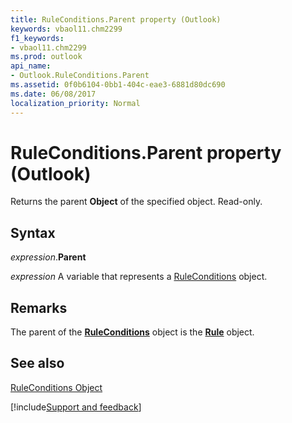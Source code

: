 ```yaml
---
title: RuleConditions.Parent property (Outlook)
keywords: vbaol11.chm2299
f1_keywords:
- vbaol11.chm2299
ms.prod: outlook
api_name:
- Outlook.RuleConditions.Parent
ms.assetid: 0f0b6104-0bb1-404c-eae3-6881d80dc690
ms.date: 06/08/2017
localization_priority: Normal
---
```



# RuleConditions.Parent property (Outlook)

Returns the parent  **Object** of the specified object. Read-only.


## Syntax

_expression_.**Parent**

_expression_ A variable that represents a [RuleConditions](Outlook.RuleConditions.md) object.


## Remarks

The parent of the  **[RuleConditions](Outlook.RuleConditions.md)** object is the **[Rule](Outlook.Rule.md)** object.


## See also


[RuleConditions Object](Outlook.RuleConditions.md)

[!include[Support and feedback](~/includes/feedback-boilerplate.md)]